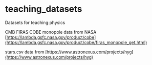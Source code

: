 # teaching_datasets
 Datasets for teaching physics

CMB FIRAS COBE monopole data from NASA [https://lambda.gsfc.nasa.gov/product/cobe](https://lambda.gsfc.nasa.gov/product/cobe/firas_monopole_get.html)

stars.csv data from [https://www.astronexus.com/projects/hyg](https://www.astronexus.com/projects/hyg)
